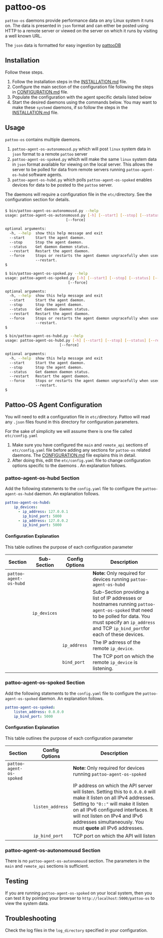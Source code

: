 # pattoo-os

`pattoo-os` daemons provide performance data on any Linux system it runs on. The data is presented in `json` format and can either be posted using HTTP to a remote server or viewed on the server on which it runs by visiting a well known URL.

The `json` data is formatted for easy ingestion by [pattooDB](https://github.com/PalisadoesFoundation/pattoo-ng)

## Installation
Follow these steps.

1. Follow the installation steps in the [INSTALLATION.md](INSTALLATION.md) file. 
1. Configure the main section of the configuration file following the steps in [CONFIGURATION.md](CONFIGURATION.md) file. 
1. Populate the configuration with the agent specific details listed below
1. Start the desired daemons using the commands below. You may want to make these `systemd` daemons, if so follow the steps in the [INSTALLATION.md](INSTALLATION.md) file. 


## Usage

`pattoo-os` contains multiple daemons.

1. `pattoo-agent-os-autonomousd.py` which will post `linux` system data in `json` format to a remote `pattoo` server
1. `pattoo-agent-os-spoked.py` which will make the same `linux` system data in `json` format available for viewing on the local server. This allows the server to be polled for data from remote servers running  `pattoo-agent-os-hubd` software agents.
1. `pattoo-agent-os-hubd.py` which polls `pattoo-agent-os-spoked` enables devices for data to be posted to the `pattoo` server.

The daemons will require a configuration file in the `etc/`directory. See the configuration section for details.

###
```bash
$ bin/pattoo-agent-os-autonomousd.py --help
usage: pattoo-agent-os-autonomousd.py [-h] [--start] [--stop] [--status] [--restart]
                            [--force]

optional arguments:
  -h, --help  show this help message and exit
  --start     Start the agent daemon.
  --stop      Stop the agent daemon.
  --status    Get daemon daemon status.
  --restart   Restart the agent daemon.
  --force     Stops or restarts the agent daemon ungracefully when used with --stop or
              --restart.
$
```


```bash
$ bin/pattoo-agent-os-spoked.py --help
usage: pattoo-agent-os-spoked.py [-h] [--start] [--stop] [--status] [--restart]
                             [--force]

optional arguments:
  -h, --help  show this help message and exit
  --start     Start the agent daemon.
  --stop      Stop the agent daemon.
  --status    Get daemon daemon status.
  --restart   Restart the agent daemon.
  --force     Stops or restarts the agent daemon ungracefully when used with --stop or
              --restart.
$
```

```bash
$ bin/pattoo-agent-os-hubd.py --help
usage: pattoo-agent-os-hubd.py [-h] [--start] [--stop] [--status] [--restart]
                         [--force]

optional arguments:
  -h, --help  show this help message and exit
  --start     Start the agent daemon.
  --stop      Stop the agent daemon.
  --status    Get daemon daemon status.
  --restart   Restart the agent daemon.
  --force     Stops or restarts the agent daemon ungracefully when used with --stop or
              --restart.
$
```


## Pattoo-OS Agent Configuration

You will need to edit a configuration file in `etc/`directory. Pattoo will read any `.json` files found in this directory for configuration parameters.

For the sake of simplicity we will assume there is one file called `etc/config.yaml`

1. Make sure you have configured the `main` and `remote_api` sections of `etc/config.yaml` file before adding any sections for `pattoo-os` related daemons. The [CONFIGURATION.md](CONFIGURATION.md) file explains this in detail.
1. After doing this, edit the `etc/config.yaml` file to change configuration options specific to the daemons . An explanation follows.

### pattoo-agent-os-hubd Section

Add the following statements to the `config.yaml` file to configure the  `pattoo-agent-os-hubd` daemon. An explanation follows.


```yaml
pattoo-agent-os-hubd:
    ip_devices:
      - ip_address: 127.0.0.1
        ip_bind_port: 5000    
      - ip_address: 127.0.0.2
        ip_bind_port: 5000            
```

#### Configuration Explanation

This table outlines the purpose of each configuration parameter

|Section | Sub-Section|Config Options          | Description                    |
|--|--|--|--|
| `pattoo-agent-os-hubd`||| **Note:** Only required for devices running `pattoo-agent-os-hubd` |
|| `ip_devices` | |Sub-Section providing a list of IP addresses or hostnames running `pattoo-agent-os-spoked` that need to be polled for data. You must specify an `ip_address` and TCP `ip_bind_port`for each of these devices.|
||| `ip_address` | The IP adrress of the remote `ip_device`.|
||| `bind_port` | The TCP port on which the remote `ip_device` is listening.|

### pattoo-agent-os-spoked Section

Add the following statements to the `config.yaml` file to configure the  `pattoo-agent-os-spoked` daemon. An explanation follows.


```yaml
pattoo-agent-os-spoked:
    listen_address: 0.0.0.0
    ip_bind_port: 5000
```

#### Configuration Explanation

This table outlines the purpose of each configuration parameter

|Section | Config Options          | Description                    |
|--|--|--|
| `pattoo-agent-os-spoked` | | **Note:** Only required for devices running `pattoo-agent-os-spoked` |
|| `listen_address` | IP address on which the API server will listen. Setting this to `0.0.0.0` will make it listen on all IPv4 addresses. Setting to `"0::"` will make it listen on all IPv6 configured interfaces. It will not listen on IPv4 and IPv6 addresses simultaneously. You must **quote** all IPv6 addresses.|
|| `ip_bind_port`              | TCP port on which the API will listen|

### pattoo-agent-os-autonomousd Section

There is no `pattoo-agent-os-autonomousd` section. The parameters in the `main` and `remote_api` sections is sufficient.

## Testing
If you are running `pattoo-agent-os-spoked` on your local system, then you can test it by pointing your browser to `http://localhost:5000/pattoo-os` to view the system data.

## Troubleshooting
Check the log files in the `log_directory` specified in your configuration.
